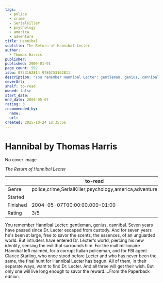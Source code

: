 ```yaml
---
tags:
  - police
  - crime
  - SerialKiller
  - psychology
  - america
  - adventure
title: Hannibal
subtitle: The Return of Hannibal Lecter
author:
  - Thomas Harris
publisher:
published: 2000-01-01
page_count: 592
isbn: 0753162814 9780753162811
description: "You remember Hannibal Lecter: gentleman, genius, cannibal. Seven years have passed since Dr. Lecter escaped from custody. And for seven years he's been at large, free to savor the scents, the essences, of an unguarded world. But intruders have entered Dr. Lecter's world, piercing his new identity, sensing the evil that surrounds him. For the multimillionaire Hannibal left maimed, for a corrupt Italian policeman, and for FBI agent Clarice Starling, who once stood before Lecter and who has never been the same, the final hunt for Hannibal Lecter has begun. All of them, in their separate ways, want to find Dr. Lecter. And all three will get their wish. But only one will live long enough to savor the reward....From the Paperback edition."
coverUrl:
shelf: to-read
owned: false
start_date:
end_date: 2004-05-07
rating: 3
recommended_by:
  name:
  url:
created: 2025-10-24 18:35:56
---
```


# Hannibal by Thomas Harris

No cover image

_The Return of Hannibal Lecter_

| &nbsp; | to-read | 
| --- | --- |
| Genre | police,crime,SerialKiller,psychology,america,adventure |
| Started |  |
| Finished | 2004-05-07T00:00:00.000+01:00 |
| Rating | 3/5 |

You remember Hannibal Lecter: gentleman, genius, cannibal. Seven years have passed since Dr. Lecter escaped from custody. And for seven years he's been at large, free to savor the scents, the essences, of an unguarded world. But intruders have entered Dr. Lecter's world, piercing his new identity, sensing the evil that surrounds him. For the multimillionaire Hannibal left maimed, for a corrupt Italian policeman, and for FBI agent Clarice Starling, who once stood before Lecter and who has never been the same, the final hunt for Hannibal Lecter has begun. All of them, in their separate ways, want to find Dr. Lecter. And all three will get their wish. But only one will live long enough to savor the reward....From the Paperback edition.